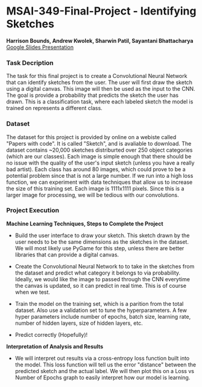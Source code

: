 # MSAI-349-Final-Project - Identifying Sketches 

**Harrison Bounds, Andrew Kwolek, Sharwin Patil, Sayantani Bhattacharya**
[Google Slides Presentation](https://docs.google.com/presentation/d/1wgdJ8BGGiL-nZCz5TmCijaocPH0_-Bm5D7lpKj9D0js/edit?usp=sharing)

### Task Decription
The task for this final project is to create a Convolutional Neural Network that can identify sketches from the user. The user will first draw the sketch using a digital canvas. This image will then be used as the input to the CNN. The goal is provide a probability that predicts the sketch the user has drawn. This is a classification task, where each labeled sketch the model is trained on represents a different class.

### Dataset
The dataset for this project is provided by online on a webiste called "Papers with code". It is called "Sketch", and is avaliable to download. The dataset contains ~20,000 sketches distriburted over 250 object categories (which are our classes). Each image is simple enough that there should be no issue with the quality of the user's input sketch (unless you have a really bad artist). Each class has around 80 images, which could prove to be a potential problem since that is not a large number. If we run into a high loss function, we can experiment with data techniques that allow us to increase the size of this training set. Each image is 1111x1111 pixels. Since this is a larger image for processing, we will be tedious with our convolutions. 

### Project Execution

**Machine Learning Techniques, Steps to Complete the Project**
- Build the user interface to draw your sketch. This sketch drawn by the user needs to be the same dimensions as the sketches in the dataset. We will most likely use PyGame for this step, unless there are better libraries that can provide a digital canvas.

- Create the Convolutional Neural Network to to take in the sketches from the dataset and predict what category it belongs to via probability. Ideally, we would like the image to passed through the CNN everytime the canvas is updated, so it can predict in real time. This is of course when we test.

- Train the model on the training set, which is a parition from the total dataset. Also use a validation set to tune the hyperparameters. A few hyper parameters include number of epochs, batch size, learning rate, number of hidden layers, size of hidden layers, etc. 

- Predict correctly (Hopefully)!

**Interpretation of Analysis and Results**
- We will interpret out results via a cross-entropy loss function built into the model. This loss function will tell us the error "distance" between the predicted sketch and the actual label. We will then plot this on a Loss vs Number of Epochs graph to easily interpret how our model is learning.
